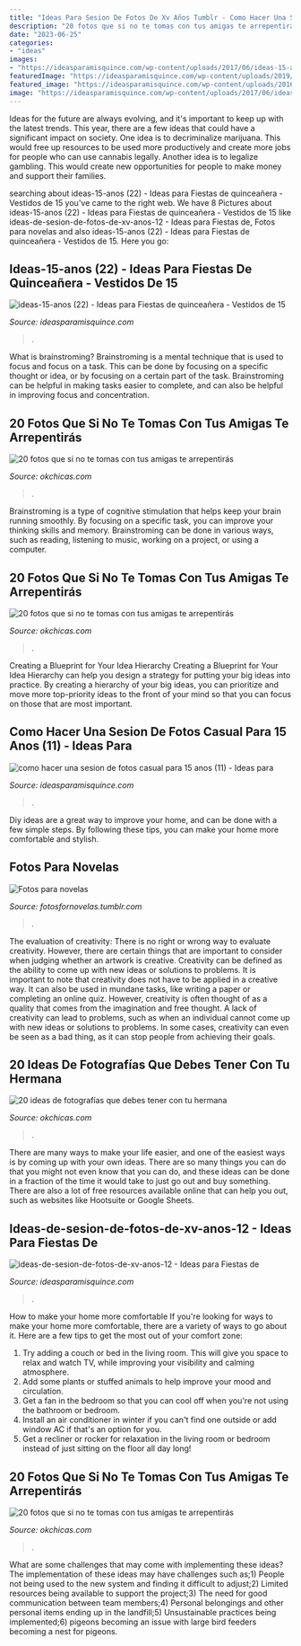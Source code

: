 ```yaml
---
title: "Ideas Para Sesion De Fotos De Xv Años Tumblr - Como Hacer Una Sesion De Fotos Casual Para 15 Anos (11)"
description: "20 fotos que si no te tomas con tus amigas te arrepentirás"
date: "2023-06-25"
categories:
- "ideas"
images:
- "https://ideasparamisquince.com/wp-content/uploads/2017/06/ideas-15-anos-22.jpg"
featuredImage: "https://ideasparamisquince.com/wp-content/uploads/2019/08/como-hacer-una-sesion-de-fotos-casual-para-15-anos-11.jpg"
featured_image: "https://ideasparamisquince.com/wp-content/uploads/2016/07/Ideas-de-sesion-de-fotos-de-xv-años-12-1.jpg"
image: "https://ideasparamisquince.com/wp-content/uploads/2017/06/ideas-15-anos-22.jpg"
---
```



Ideas for the future are always evolving, and it's important to keep up with the latest trends. This year, there are a few ideas that could have a significant impact on society. One idea is to decriminalize marijuana. This would free up resources to be used more productively and create more jobs for people who can use cannabis legally. Another idea is to legalize gambling. This would create new opportunities for people to make money and support their families.

	

		
searching about ideas-15-anos (22) - Ideas para Fiestas de quinceañera - Vestidos de 15 you've came to the right web. We have 8 Pictures about ideas-15-anos (22) - Ideas para Fiestas de quinceañera - Vestidos de 15 like ideas-de-sesion-de-fotos-de-xv-anos-12 - Ideas para Fiestas de, Fotos para novelas and also ideas-15-anos (22) - Ideas para Fiestas de quinceañera - Vestidos de 15. Here you go:
		
    
## Ideas-15-anos (22) - Ideas Para Fiestas De Quinceañera - Vestidos De 15

<img loading=lazy src="https://ideasparamisquince.com/wp-content/uploads/2017/06/ideas-15-anos-22.jpg" onerror="this.onerror=null;this.src='https://tse3.mm.bing.net/th?id=OIP.MaGPFPy8KMYaZHGgcuns7QHaLH&amp;pid=15.1';" alt="ideas-15-anos (22) - Ideas para Fiestas de quinceañera - Vestidos de 15">

_Source: ideasparamisquince.com_

>. 

	

What is brainstroming? Brainstroming is a mental technique that is used to focus and focus on a task. This can be done by focusing on a specific thought or idea, or by focusing on a certain part of the task. Brainstroming can be helpful in making tasks easier to complete, and can also be helpful in improving focus and concentration.

    
## 20 Fotos Que Si No Te Tomas Con Tus Amigas Te Arrepentirás

<img loading=lazy src="https://www.okchicas.com/wp-content/uploads/2016/05/Ideas-de-fotos-para-mejores-amigas-18.jpg" onerror="this.onerror=null;this.src='https://tse3.mm.bing.net/th?id=OIP.33bGPJ-gtnJg_6qKyt5XWwHaLG&amp;pid=15.1';" alt="20 fotos que si no te tomas con tus amigas te arrepentirás">

_Source: okchicas.com_

>. 

	

Brainstroming is a type of cognitive stimulation that helps keep your brain running smoothly. By focusing on a specific task, you can improve your thinking skills and memory. Brainstroming can be done in various ways, such as reading, listening to music, working on a project, or using a computer.

    
## 20 Fotos Que Si No Te Tomas Con Tus Amigas Te Arrepentirás

<img loading=lazy src="https://www.okchicas.com/wp-content/uploads/2016/05/Ideas-de-fotos-para-mejores-amigas-3.jpg" onerror="this.onerror=null;this.src='https://tse4.mm.bing.net/th?id=OIP.pGIO-KfQk_JsK2W8qmfMSwHaLH&amp;pid=15.1';" alt="20 fotos que si no te tomas con tus amigas te arrepentirás">

_Source: okchicas.com_

>. 

	

Creating a Blueprint for Your Idea Hierarchy
Creating a Blueprint for Your Idea Hierarchy can help you design a strategy for putting your big ideas into practice. By creating a hierarchy of your big ideas, you can prioritize and move more top-priority ideas to the front of your mind so that you can focus on those that are most important.

    
## Como Hacer Una Sesion De Fotos Casual Para 15 Anos (11) - Ideas Para

<img loading=lazy src="https://ideasparamisquince.com/wp-content/uploads/2019/08/como-hacer-una-sesion-de-fotos-casual-para-15-anos-11.jpg" onerror="this.onerror=null;this.src='https://tse1.mm.bing.net/th?id=OIP.LMuj_0N45Lz60yZdjSA3igHaLH&amp;pid=15.1';" alt="como hacer una sesion de fotos casual para 15 anos (11) - Ideas para">

_Source: ideasparamisquince.com_

>. 

	

Diy ideas are a great way to improve your home, and can be done with a few simple steps. By following these tips, you can make your home more comfortable and stylish.

    
## Fotos Para Novelas

<img loading=lazy src="http://68.media.tumblr.com/4859c38a18b12018ed2bdbadceafb45f/tumblr_n0nbswZyKH1t67srpo10_500.jpg" onerror="this.onerror=null;this.src='https://tse2.mm.bing.net/th?id=OIP.GmzdfamcvKI1VRqBGll85wHaLH&amp;pid=15.1';" alt="Fotos para novelas">

_Source: fotosfornovelas.tumblr.com_

>. 

	

The evaluation of creativity: There is no right or wrong way to evaluate creativity. However, there are certain things that are important to consider when judging whether an artwork is creative.
Creativity can be defined as the ability to come up with new ideas or solutions to problems. It is important to note that creativity does not have to be applied in a creative way. It can also be used in mundane tasks, like writing a paper or completing an online quiz. However, creativity is often thought of as a quality that comes from the imagination and free thought. A lack of creativity can lead to problems, such as when an individual cannot come up with new ideas or solutions to problems. In some cases, creativity can even be seen as a bad thing, as it can stop people from achieving their goals.

    
## 20 Ideas De Fotografías Que Debes Tener Con Tu Hermana

<img loading=lazy src="http://www.okchicas.com/wp-content/uploads/2016/03/20-ideas-de-fotografías-básicas-para-tener-con-tu-hermana-15.jpg" onerror="this.onerror=null;this.src='https://tse4.mm.bing.net/th?id=OIP.-lgEhWyu_QRmnSnHAj5_gAHaHO&amp;pid=15.1';" alt="20 ideas de fotografías que debes tener con tu hermana">

_Source: okchicas.com_

>. 

	

There are many ways to make your life easier, and one of the easiest ways is by coming up with your own ideas. There are so many things you can do that you might not even know that you can do, and these ideas can be done in a fraction of the time it would take to just go out and buy something. There are also a lot of free resources available online that can help you out, such as websites like Hootsuite or Google Sheets.

    
## Ideas-de-sesion-de-fotos-de-xv-anos-12 - Ideas Para Fiestas De

<img loading=lazy src="https://ideasparamisquince.com/wp-content/uploads/2016/07/Ideas-de-sesion-de-fotos-de-xv-años-12-1.jpg" onerror="this.onerror=null;this.src='https://tse3.mm.bing.net/th?id=OIP.8yxA_CZAhouhLVUuI4sXLwHaLH&amp;pid=15.1';" alt="ideas-de-sesion-de-fotos-de-xv-anos-12 - Ideas para Fiestas de">

_Source: ideasparamisquince.com_

>. 

	

How to make your home more comfortable
If you're looking for ways to make your home more comfortable, there are a variety of ways to go about it. Here are a few tips to get the most out of your comfort zone: 
1. Try adding a couch or bed in the living room. This will give you space to relax and watch TV, while improving your visibility and calming atmosphere. 
2. Add some plants or stuffed animals to help improve your mood and circulation. 
3. Get a fan in the bedroom so that you can cool off when you're not using the bathroom or bedroom. 
4. Install an air conditioner in winter if you can't find one outside or add window AC if that's an option for you. 
5. Get a recliner or rocker for relaxation in the living room or bedroom instead of just sitting on the floor all day long!

    
## 20 Fotos Que Si No Te Tomas Con Tus Amigas Te Arrepentirás

<img loading=lazy src="https://www.okchicas.com/wp-content/uploads/2016/05/Ideas-de-fotos-para-mejores-amigas-22.jpg" onerror="this.onerror=null;this.src='https://tse2.mm.bing.net/th?id=OIP.IFSwSOCgMAN1uTxNtK9rYwHaLT&amp;pid=15.1';" alt="20 fotos que si no te tomas con tus amigas te arrepentirás">

_Source: okchicas.com_

>. 

	

What are some challenges that may come with implementing these ideas?
The implementation of these ideas may have challenges such as;1) People not being used to the new system and finding it difficult to adjust;2) Limited resources being available to support the project;3) The need for good communication between team members;4) Personal belongings and other personal items ending up in the landfill;5) Unsustainable practices being implemented;6) pigeons becoming an issue with large bird feeders becoming a nest for pigeons.


